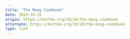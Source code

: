 ```yaml
---
title: "The Moog Cookbook"
date: 2019-10-15
origin: https://kottke.org/19/10/the-moog-cookbook
alternate: https://kottke.org/19/10/the-moog-cookbook
type: link
---
```


